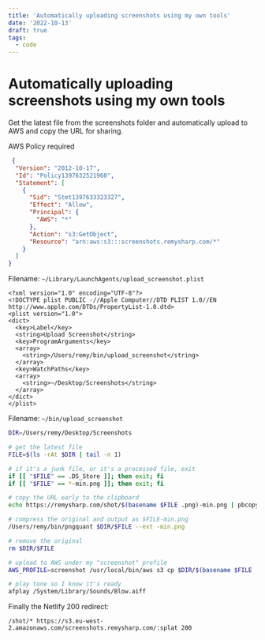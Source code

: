```yaml
---
title: 'Automatically uploading screenshots using my own tools'
date: '2022-10-13'
draft: true
tags:
  - code
---
```


# Automatically uploading screenshots using my own tools

Get the latest file from the screenshots folder and automatically upload to AWS and copy the URL for sharing.

<!--more-->

AWS Policy required

```json
 {
  "Version": "2012-10-17",
  "Id": "Policy1397632521960",
  "Statement": [
    {
      "Sid": "Stmt1397633323327",
      "Effect": "Allow",
      "Principal": {
        "AWS": "*"
      },
      "Action": "s3:GetObject",
      "Resource": "arn:aws:s3:::screenshots.remysharp.com/*"
    }
  ]
}
```

Filename: `~/Library/LaunchAgents/upload_screenshot.plist`

```
<?xml version="1.0" encoding="UTF-8"?>
<!DOCTYPE plist PUBLIC -//Apple Computer//DTD PLIST 1.0//EN
http://www.apple.com/DTDs/PropertyList-1.0.dtd>
<plist version="1.0">
<dict>
  <key>Label</key>
  <string>Upload Screenshot</string>
  <key>ProgramArguments</key>
  <array>
    <string>/Users/remy/bin/upload_screenshot</string>
  </array>
  <key>WatchPaths</key>
  <array>
    <string>~/Desktop/Screenshots</string>
  </array>
</dict>
</plist>
```

Filename: `~/bin/upload_screenshot`

```bash
DIR=/Users/remy/Desktop/Screenshots

# get the latest file
FILE=$(ls -rAt $DIR | tail -n 1)

# if it's a junk file, or it's a processed file, exit
if [[ "$FILE" == .DS_Store ]]; then exit; fi
if [[ "$FILE" == *-min.png ]]; then exit; fi

# copy the URL early to the clipboard
echo https://remysharp.com/shot/$(basename $FILE .png)-min.png | pbcopy

# compress the original and output as $FILE-min.png
/Users/remy/bin/pngquant $DIR/$FILE --ext -min.png

# remove the original
rm $DIR/$FILE

# upload to AWS under my "screenshot" profile
AWS_PROFILE=screenshot /usr/local/bin/aws s3 cp $DIR/$(basename $FILE .png)-min.png s3://screenshots.remysharp.com

# play tone so I know it's ready
afplay /System/Library/Sounds/Blow.aiff
```

Finally the Netlify 200 redirect:

```
/shot/* https://s3.eu-west-2.amazonaws.com/screenshots.remysharp.com/:splat 200
```
